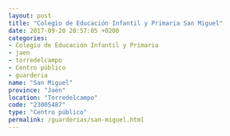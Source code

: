 ```yaml
---
layout: post
title: "Colegio de Educación Infantil y Primaria San Miguel"
date: 2017-09-20 20:57:05 +0200
categories:
- Colegio de Educación Infantil y Primaria
- jaen
- torredelcampo
- Centro público
- guarderia
name: "San Miguel"
province: "Jaén"
location: "Torredelcampo"
code: "23005487"
type: "Centro público"
permalink: /guarderias/san-miguel.html
---
```

